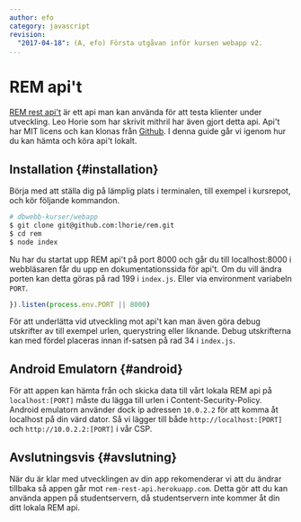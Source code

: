 ```yaml
---
author: efo
category: javascript
revision:
  "2017-04-18": (A, efo) Första utgåvan inför kursen webapp v2.
...
```

REM api't
==================================
[REM rest api't](http://rem-rest-api.herokuapp.com/) är ett api man kan använda för att testa klienter under utveckling. Leo Horie som har skrivit mithril har även gjort detta api. Api't har MIT licens och kan klonas från [Github](https://github.com/lhorie/rem). I denna guide går vi igenom hur du kan hämta och köra api't lokalt.



<!--more-->



Installation {#installation}
--------------------------------------
Börja med att ställa dig på lämplig plats i terminalen, till exempel i kursrepot, och kör följande kommandon.

```bash
# dbwebb-kurser/webapp
$ git clone git@github.com:lhorie/rem.git
$ cd rem
$ node index
```

Nu har du startat upp REM api't på port 8000 och går du till localhost:8000 i webbläsaren får du upp en dokumentationssida för api't. Om du vill ändra porten kan detta göras på rad 199 i `index.js`. Eller via environment variabeln `PORT`.

```javascript
}).listen(process.env.PORT || 8000)
```

För att underlätta vid utveckling mot api't kan man även göra debug utskrifter av till exempel urlen, querystring eller liknande. Debug utskrifterna kan med fördel placeras innan if-satsen på rad 34 i `index.js`.



Android Emulatorn {#android}
--------------------------------------
För att appen kan hämta från och skicka data till vårt lokala REM api på `localhost:[PORT]` måste du lägga till urlen i Content-Security-Policy. Android emulatorn använder dock ip adressen `10.0.2.2` för att komma åt localhost på din värd dator. Så vi lägger till både `http://localhost:[PORT]` och `http://10.0.2.2:[PORT]` i vår CSP.



Avslutningsvis {#avslutning}
--------------------------------------
När du är klar med utvecklingen av din app rekomenderar vi att du ändrar tillbaka så appen går mot `rem-rest-api.herokuapp.com`. Detta gör att du kan använda appen på studentservern, då studentservern inte kommer åt din ditt lokala REM api.
